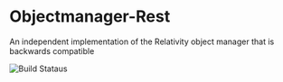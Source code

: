 # Objectmanager-Rest
An independent implementation of the Relativity object manager that is backwards compatible

![Build Stataus](https://heretik.visualstudio.com/_apis/public/build/definitions/c82241b1-a269-4922-9595-912b5d85c98a/37/badge)
